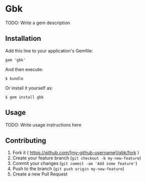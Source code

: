 # Gbk

TODO: Write a gem description

## Installation

Add this line to your application's Gemfile:

    gem 'gbk'

And then execute:

    $ bundle

Or install it yourself as:

    $ gem install gbk

## Usage

TODO: Write usage instructions here

## Contributing

1. Fork it ( https://github.com/[my-github-username]/gbk/fork )
2. Create your feature branch (`git checkout -b my-new-feature`)
3. Commit your changes (`git commit -am 'Add some feature'`)
4. Push to the branch (`git push origin my-new-feature`)
5. Create a new Pull Request
